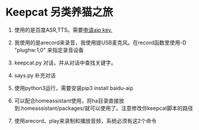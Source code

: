 # Keepcat 另类养猫之旅

1. 使用的是百度ASR,TTS。需要[申请aip key.](https://console.bce.baidu.com/ai/?_=1574388926562&fromai=1#/ai/speech/overview/index)

2. 我使用的是arecord来录音，我使用提USB麦克风。在record函数里使用-D  "plughw:1,0" 来指定录音设备
3. keepcat.py 对话，并从对话中查找关键字。
4. says.py 补充对话
5. 使用python3运行，需要安装pip3 install baidu-aip
6. 可以配合homeassistant使用，将ha目录直接放到.homeassistant/packages/就可以使用了。注意修改你keepcat脚本的路径
7. 使用arecord、play来录制和播放音频，系统必须有这2个命令

